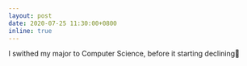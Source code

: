 ```yaml
---
layout: post
date: 2020-07-25 11:30:00+0800
inline: true
---
```


I swithed my major to Computer Science, before it starting declining🥶

